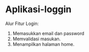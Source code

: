 # Aplikasi-loggin

Alur Fitur Login:
1. Memasukkan email dan password
2. Memvalidasi masukan.
3. Menampilkan halaman home.
